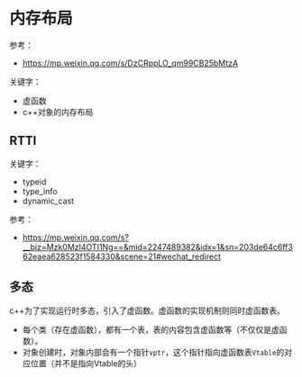 # 内存布局
参考：
+ https://mp.weixin.qq.com/s/DzCRppLO_qm99CB25bMtzA

关键字：
+ 虚函数
+ c++对象的内存布局

## RTTI

关键字：
+ typeid
+ type_info
+ dynamic_cast

参考：
+ https://mp.weixin.qq.com/s?__biz=Mzk0MzI4OTI1Ng==&mid=2247489382&idx=1&sn=203de64c6ff362eaea628523f1584330&scene=21#wechat_redirect

## 多态

c++为了实现运行时多态，引入了虚函数。虚函数的实现机制则同时虚函数表。

+ 每个类（存在虚函数），都有一个表，表的内容包含虚函数等（不仅仅是虚函数）。
+ 对象创建时，对象内部会有一个指针`vptr`，这个指针指向虚函数表`Vtable`的对应位置（并不是指向Vtable的头）